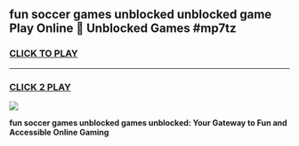 
## fun soccer games unblocked unblocked game Play Online 👋 Unblocked Games #mp7tz
<h3>
<a href="https://premium.freeplayer.one?title=fun_soccer_games_unblocked&ref=21F">CLICK TO PLAY</a></h3>
<hr>

<h3>
<a href="https://premium.freeplayer.one?title=fun_soccer_games_unblocked&ref=21F">CLICK 2 PLAY</a>
  
</h3>

<a href="https://premium.freeplayer.one?title=fun_soccer_games_unblocked&ref=21F/"><img src="https://clearcache.store/games.png"></a>


**fun soccer games unblocked games unblocked: Your Gateway to Fun and Accessible Online Gaming**

